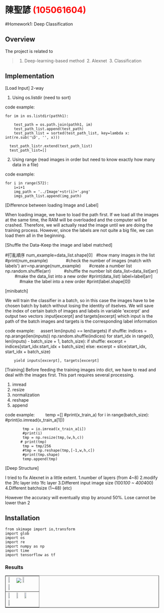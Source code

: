 # 陳聖諺 <span style="color:red">(105061604)</span>

#Homework1: Deep Classification

## Overview
The project is related to 
> 1. Deep-learning-based method
  2. Alexnet
  3. Classification

## Implementation
[Load Input] 2-way
1. Using os.listdir  (need to sort)    

code example:

    for im in os.listdir(pathh1):
        
        test_path = os.path.join(pathh1, im)
        test_path_list.append(test_path)
        test_path_list = sorted(test_path_list, key=lambda x: int(re.sub('\D', '', x)))

      test_path_listr.extend(test_path_list)
      test_path_list=[]
2. Using range (read images in order but need to know exactly how many data in a file)

code example:

    for i in range(572):
        i=i+1
        img_path = '../Image'+str(i)+'.png'
        imgs_path_list.append(img_path)

[Difference between loading Image and Label]

When loading image, we have to load the path first. If we load all the images at the same time, the RAM will be overloaded and the computer will be crashed. 
Therefore, we will actually read the image until we are doing the training process. 
However, since the labels are not quite a big file, we can load them all in the beginning.

[Shuffle the Data-Keep the image and label matched]

#打亂順序
num_example=data_list.shape[0]    #how many images in the list
#print(num_example)               #check the number of images (match with labels')
arr=np.arange(num_example)        #create a number list
np.random.shuffle(arr)            #shuffle the number lsit
data_list=data_list[arr]          #make the data_list into a new order
#print(data_list)
label=label[arr]                  #make the label into a new order
#print(label.shape[0])

[minibatch]

We will train the classifier in a batch, so in this case the images have to be chosen batch by batch without losing the identity of itselves.
We will save the index of certain batch of images and labels in variable 'excerpt' and output two vectors
:input[excerpt] and targets[excerpt]
which input is the path of the batch images and targets is the corresponding label information

code example:
    
    assert len(inputs) == len(targets)
    if shuffle:
        indices = np.arange(len(inputs))
        np.random.shuffle(indices)
    for start_idx in range(0, len(inputs) - batch_size + 1, batch_size):
        if shuffle:
            excerpt = indices[start_idx:start_idx + batch_size]
        else:
            excerpt = slice(start_idx, start_idx + batch_size)
                
        yield inputs[excerpt], targets[excerpt]
[Training]
Before feeding the training images into dict, we have to read and deal with the images first.
This part requires several processing.

1. imread 
2. resize
3. normalization
4. reshape
5. append

code example:
        
	temp =[]
        #print(x_train_a)
        for i in range(batch_size):            
        #print(io.imread(x_train_a[1]))  
        
            tmp = io.imread(x_train_a[i])
            #print(i)
            tmp = np.resize(tmp,(w,h,c))
           # print(tmp)
            tmp = tmp/256
            #tmp = np.reshape(tmp,[-1,w,h,c])
            #print(tmp.shape)
            temp.append(tmp)
	    
[Deep Structure]

I tried to fix Alexnet in a little extent.
1.number of layers (from 4~8)
2.modify the 3fc layer into 1fc layer
3.Different input image size (100*100 ~ 400*400)
4.Different batchsize (1~48)
(etc)

However the accuracy will eventually stop by around 50%.
Lose cannot be lower than 2

## Installation

	from skimage import io,transform
	import glob
	import os
	import re
	import numpy as np
	import time
	import tensorflow as tf


### Results

<table border=1>
<tr>
<td>
<img src=".jpg" width="24%"/>
<img src="/home/benita/Downloads/CEDLHW1.png"  width="24%"/>
<img src="placeholder.jpg" width="24%"/>
<img src="placeholder.jpg" width="24%"/>
</td>
</tr>

<tr>
<td>
<img src="placeholder.jpg" width="24%"/>
<img src="placeholder.jpg"  width="24%"/>
<img src="placeholder.jpg" width="24%"/>
<img src="placeholder.jpg" width="24%"/>
</td>
</tr>

</table>


